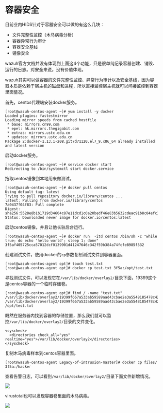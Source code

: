 # 容器安全

目前业内HIDS针对于容器安全可以做的有这么几块：

* 文件完整性监控（木马病毒分析）
* 容器异常行为审计
* 容器安全基线
* 镜像安全

wazuh官方文档并没有体现到上面这4个功能，只是很单纯记录容器创建、销毁、运行的日志。对安全来说，没有价值体现。

wazuh其实可以做容器的文件完整性监控、异常行为审计以及安全基线，因为容器本质是依赖于宿主机的磁盘和进程，所以直接监控宿主机就可以间接监控到容器里面情况。

首先，centos代理端安装docker服务。

```
[root@wazuh-centos-agent ~]# yum install -y docker
Loaded plugins: fastestmirror
Loading mirror speeds from cached hostfile
 * base: mirrors.cn99.com
 * epel: hk.mirrors.thegigabit.com
 * extras: mirrors.ustc.edu.cn
 * updates: mirrors.ustc.edu.cn
Package 2:docker-1.13.1-208.git7d71120.el7_9.x86_64 already installed and latest version
```

启动docker服务。

```
[root@wazuh-centos-agent ~]# service docker start
Redirecting to /bin/systemctl start docker.service
```

拖取centos镜像到本地用来做测试。

```
[root@wazuh-centos-agent ~]# docker pull centos
Using default tag: latest
Trying to pull repository docker.io/library/centos ... 
latest: Pulling from docker.io/library/centos
7a0437f04f83: Pull complete 
Digest: sha256:5528e8b1b1719d34604c87e11dcd1c0a20bedf46e83b5632cdeac91b8c04efc1
Status: Downloaded newer image for docker.io/centos:latest
```

启动centos镜像，并且让他长驻后台运行。

```
[root@wazuh-centos-agent ~]# docker run  -itd centos /bin/sh -c "while true; do echo 'hello world'; sleep 1; done"
3f5af405725cca57012dcf0139901d41247646c342f59b384a74fcfe8985f532
```

创建测试文件，使用docker的`cp`参数复制测试文件到容器里面。

```
[root@wazuh-centos-agent opt]# touch test.txt
[root@wazuh-centos-agent opt]# docker cp test.txt 3f5a:/opt/test.txt
```

寻找测试文件，可以发现它在`/var/lib/docker/overlay2/`目录下面，19399这个是centos容器的一个临时存储卷。

```
[root@wazuh-centos-agent opt]# find / -name "test.txt"
/var/lib/docker/overlay2/19399f667a533ab59589aad43cbae2e3a5548185478c42a8ee1abbce7e47cd0f/diff/opt/test.txt
/var/lib/docker/overlay2/19399f667a533ab59589aad43cbae2e3a5548185478c42a8ee1abbce7e47cd0f/merged/opt/test.txt
/opt/test.txt
```

既然在服务器内找到容器的存储位置，那么我们就可以监控`/var/lib/docker/overlay2/`目录的文件变化。

```
<syscheck>
  <directories check_all="yes" realtime="yes">/var/lib/docker/overlay2</directories>
</syscheck>
```

复制木马病毒样本到centos容器里面。

```
[root@wazuh-centos-agent Legacy-of-intrusion-master]# docker cp files/ 3f5a:/hacker
```

查看告警日志，可以看到`/var/lib/docker/overlay2/`目录下面文件新增情况。

![](<../.gitbook/assets/image (210).png>)

virustotal也可以发现容器卷里面的木马病毒。

![](<../.gitbook/assets/image (211).png>)

